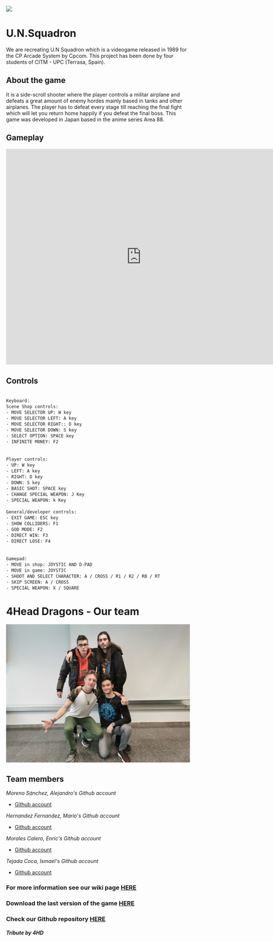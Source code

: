 ![](https://github.com/IsmaUPC/Proyecto1_4HD/blob/master/assets/wiki/Imagenes/Redimensiones%20IU/Logo%20U.N.Squadron)


# U.N.Squadron

We are recreating U.N Squadron which is a videogame released in 1989 for the CP Arcade System by Cpcom. This project has been done by four students of CITM - UPC (Terrasa, Spain).

## About the game

It is a side-scroll shooter where the player controls a militar airplane and defeats a great amount of enemy hordes mainly based in tanks and other airplanes. The player has to defeat every stage till reaching the final fight which will let you return home happily if you defeat the final boss. This game was developed in Japan based in the anime series Area 88.

## Gameplay

<iframe width="740" height="590" src="https://youtu.be/IAedd1ZcyT4" frameborder="0" allowfullscreen></iframe>

## Controls
~~~~~~~~~~~~~~~

Keyboard:
Scene Shop controls:
- MOVE SELECTOR UP: W key
- MOVE SELECTOR LEFT: A key
- MOVE SELECTOR RIGHT:: D key
- MOVE SELECTOR DOWN: S key
- SELECT OPTION: SPACE key
- INFINITE MONEY: F2


Player controls:
- UP: W key
- LEFT: A key
- RIGHT: D key
- DOWN: S key
- BASIC SHOT: SPACE key
- CHANGE SPECIAL WEAPON: J Key
- SPECIAL WEAPON: k Key

General/developer controls:
- EXIT GAME: ESC key
- SHOW COLLIDERS: F1
- GOD MODE: F2
- DIRECT WIN: F3
- DIRECT LOSE: F4


Gamepad:
- MOVE in shop: JOYSTIC AND D-PAD
- MOVE in game: JOYSTIC
- SHOOT AND SELECT CHARACTER: A / CROSS / R1 / R2 / RB / RT
- SKIP SCREEN: A / CROSS
- SPECIAL WEAPON: X / SQUARE

~~~~~~~~~~~~~~~

# 4Head Dragons - Our team

![](https://raw.githubusercontent.com/IsmaUPC/Proyecto_1_HIMA/master/assets/wiki/IMG_20200228_120143_1.jpg)

## Team members

_Moreno Sánchez, Alejandro's  Github account_

* [Github account](https://github.com/JandroK)

_Hernandez Fernandez, Mario's Github account_

* [Github account](https://github.com/MHF13)

_Morales Calero, Enric's Github account_

* [Github account](https://github.com/enricmc19)

_Tejada Coca, Ismael's Github account_

* [Github account](https://github.com/IsmaUPC)


### For more information see our wiki page [HERE](https://github.com/IsmaUPC/Proyecto1_4HD/wiki)
### Download the last version of the game [HERE](https://github.com/IsmaUPC/Proyecto1_4HD/releases/tag/1.0)
### Check our Github repository [HERE](https://github.com/IsmaUPC/Proyecto1_4HD)

#### _Tribute by 4HD_
